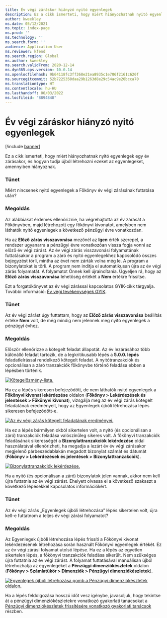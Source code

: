 ```yaml
---
title: Év végi záráskor hiányzó nyitó egyenlegek
description: Ez a cikk ismerteti, hogy miért hiányozhatnak nyitó egyenlegek egy év zárásakor, és hogyan tudja újból létrehozni ezeket az egyenlegeket, amennyiben hiányoznak.
author: kweekley
ms.date: 05/12/2021
ms.topic: index-page
ms.prod: ''
ms.technology: ''
ms.search.form: ''
audience: Application User
ms.reviewer: kfend
ms.search.region: Global
ms.author: kweekley
ms.search.validFrom: 2020-12-14
ms.dyn365.ops.version: 10.0.14
ms.openlocfilehash: 9b64118fc3ff368e21ea8935c1e706f2161c620f
ms.sourcegitcommit: 52b7225350daa29b1263d8e29c54ac9e20bcca70
ms.translationtype: HT
ms.contentlocale: hu-HU
ms.lasthandoff: 06/03/2022
ms.locfileid: "8894848"
---
```

# <a name="year-end-close-missing-opening-balances"></a>Év végi záráskor hiányzó nyitó egyenlegek

[!include [banner](../includes/banner.md)]

Ez a cikk ismerteti, hogy miért hiányozhatnak nyitó egyenlegek egy év zárásakor, és hogyan tudja újból létrehozni ezeket az egyenlegeket, amennyiben hiányoznak.

### <a name="symptom"></a>Tünet

Miért nincsenek nyitó egyenlegek a Főkönyv év végi zárásának futtatása után? 

### <a name="resolution"></a>Megoldás

Az alábbiakat érdemes ellenőriznie, ha végrehajtotta az év zárását a Főkönyvben, majd létrehozott egy főkönyvi kivonatot, amelyben nem láthatók nyitó egyenlegek a következő pénzügyi évre vonatkozóan.

Ha az **Előző zárás visszavonása** mezőnél az **Igen** érték szerepel, a rendszer ugyanarra a pénzügyi évre vonatkozóan vissza fogja vonni az előző év végi zárást. Az év végi zárás visszavonási folyamatának futtatásakor a program a záró és nyitó egyenlegekhez kapcsolódó összes bejegyzést törli, mintha az évet nem zárták volna még le. A program a bizonylatokat is törli. A program nem indítja el automatikusan újra az év végi zárás folyamatát. A folyamatot Önnek kell újraindítania. Ügyeljen rá, hogy az **Előző zárás visszavonása** lehetőség értékét a **Nem** értékre frissítse.

Ezt a forgatókönyvet az év végi zárással kapcsolatos GYIK-cikk tárgyalja. További információ: [Év végi tevékenységek GYIK](faq-year-end-activities.md).

### <a name="symptom"></a>Tünet

Az év végi zárást úgy futtattam, hogy az **Előző zárás visszavonása** beállítás értéke **Nem** volt, de még mindig nem jelennek meg nyitó egyenlegek a pénzügyi évhez.

### <a name="resolution"></a>Megoldás

Először ellenőrizze a kötegelt feladat állapotát. Az év lezárásához több különálló feladat tartozik, de a legkritikusabb lépés a **5.0.0. lépés** feladatleírással rendelkező kötegelt feladat. A nyitótranzakciók és opcionálisan a záró tranzakciók főkönyvbe történő feladása ebben a lépésben történik. 

[![Kötegelőzmény-lista.](./media/yec-mssng-open-blnces-01.png)](./media/yec-mssng-open-blnces-01.png)

Ha ez a lépés sikeresen befejeződött, de nem láthatók nyitó egyenlegek a **Főkönyvi kivonat lekérdezése** oldalon (**Főkönyv > Lekérdezések és jelentések > Főkönyvi kivonat**), vizsgálja meg az év végi zárás kötegelt feladatának eredményeit, hogy az Egyenlegek újbóli létrehozása lépés sikeresen befejeződött-e.

[![Az év végi zárás kötegelt feladatának eredményei.](./media/yec-mssng-open-blnces-02.png)](./media/yec-mssng-open-blnces-02.png)

Ha ez a lépés bármilyen okból sikertelen volt, a nyitó (és opcionálisan a záró) tranzakciók feladása valószínűleg sikeres volt. A főkönyvi tranzakciók feladásának sikerességét a **Bizonylattranzakciók lekérdezése** oldal használatával ellenőrizheti, ha megadja a lezárt év év végi zárásakor megjelenő párbeszédablakán megadott bizonylat számát és dátumát (**Főkönyv > Lekérdezések és jelentések > Bizonylattranzakciók**).

[![Bizonylattranzakciók lekérdezése.](./media/yec-mssng-open-blnces-03.png)](./media/yec-mssng-open-blnces-03.png)

Ha a nyitó (és opcionálisan a záró) bizonylatok jelen vannak, akkor nem kell újra futtatnia az év végi zárást. Ehelyett olvassa el a következő szakaszt a következő lépésekkel kapcsolatos információkért.

### <a name="symptom"></a>Tünet

Az év végi zárás „Egyenlegek újbóli létrehozása” lépés sikertelen volt, újra kell-e futtatnom a teljes év végi zárási folyamatot?

### <a name="resolution"></a>Megoldás

Az Egyenlegek újbóli létrehozása lépés frissíti a Főkönyvi kivonat lekérdezésének létrehozása során használt Főkönyvi egyenlegek értékét.  Ez az év végi zárási folyamat utolsó lépése.  Ha ez a lépés az egyetlen sikertelen lépés, a főkönyvi tranzakciók feladása sikerült.  Nem szükséges újra futtatnia az év végi zárást. A folyamat futtatásával manuálisan újból létrehozhatja az egyenlegeket a **Pénzügyi dimenziókészletek** oldalon (**Főkönyv > Számlatükör > Dimenziók > Pénzügyi dimenziókészletek**).

[![Egyenlegek újbóli létrehozása gomb a Pénzügyi dimenziókészletek oldalon.](./media/yec-mssng-open-blnces-04.png)](./media/yec-mssng-open-blnces-04.png)

Ha a lépés feldolgozása hosszú időt vesz igénybe, javasoljuk, hogy tekintse át a pénzügyi dimenziókészletekre vonatkozó gyakorlati tanácsokat a [Pénzügyi dimenziókészletek frissítésére vonatkozó gyakorlati tanácsok](https://community.dynamics.com/365/financeandoperations/b/dynamics-365-finance-blog/posts/best-practices-for-updating-financial-dimension-set-dimension-sets) részben. 

